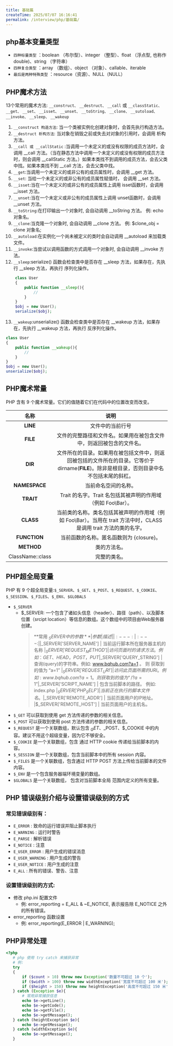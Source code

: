 ```yaml
---
title: 基础篇
createTime: 2025/07/07 16:16:41
permalink: /interview/php/基础篇/
---
```



## php基本变量类型

- `四种标量类型` ：boolean （布尔型）、integer （整型）、float （浮点型, 也称作 double)、string （字符串）
- `四种复合类型` ：array （数组）、object （对象）、callable、iterable
- `最后是两种特殊类型` ：resource（资源）、NULL（NULL）

## PHP魔术方法

13个常用的魔术方法:  `__construct、` `__destruct、` `__call` 或 `__classStatic、` `__get、` `__set、` `__isset、` `__unset、` `__toString、` `__clone、` `__sutoload、` `__invoke、` `__sleep、` `__wakeup`

1. `__construct 构造方法`: 当一个类被实例化创建对象时，会首先执行构造方法。
2. `__destruct 析构方法`: 当对象在销毁之前或失去对对象的引用时，会调用 析构方法。
3. `__call 或 __callStatic` :当调用一个未定义的或没有权限的成员方法时，会调用 __call 方法。（当在静态方法中调用一个未定义的或没有权限的成员方法时，则会调用 __callStatic 方法。）如果本类找不到调用的成员方法，会去父类中找。如果本类找不到 __call 方法，会去父类中找。
4. `__get`:当调用一个未定义的或非公有的成员属性时，会调用 __get 方法。
5. `__set`: 当给一个未定义的或非公有的成员属性赋值时， 会调用 __set 方法。
6. `__isset`:当在一个未定义的或非公有的成员属性上调用 isset函数时，会调用 __isset 方法。
7. `__unset`:当在一个未定义或非公有的成员属性上调用 unset函数时，会调用 __unset 方法。
8. `__toString`:在打印输出一个对象时, 会自动调用 __toString 方法。 例: echo 对象名。
9. `__clone`:当克隆一个对象时, 会自动调用 __clone 方法。 例: $clone_obj = clone 对象名;
10. `__autoload`:在实例化一个尚未被定义的类时会自动调用 __autoload 来加载类文件。
11. `__invoke`:当尝试以调用函数的方式调用一个对象时, 会自动调用 __invoke 方法。
12. `__sleep`:serialize() 函数会检查类中是否存在 __sleep 方法，如果存在，先执行 __sleep 方法，再执行 序列化操作。
```php
    class User
    {
        public function __sleep(){
            // 
        }
    }
    $obj = new User();
    serialize($obj);
```

13.  `__wakeup`:unserialize() 函数会检查类中是否存在 __wakeup 方法，如果存在，先执行 __wakeup 方法，再执行 反序列化操作。  
```php
class User
{
    public function __wakeup(){
        // 
    }
}
$obj = new User();
unserialize($obj);
```

## PHP魔术常量

PHP 含有 9 个魔术常量。它们的值随着它们在代码中的位置改变而改变。

|名称 |              说明 |
|:---:|:---:|
|__LINE__         |  文件中的当前行号
|__FILE__         |  文件的完整路径和文件名。如果用在被包含文件中，则返回被包含的文件名。
|__DIR__          |  文件所在的目录。如果用在被包括文件中，则返回被包括的文件所在的目录。它等价于 dirname(__FILE__)。除非是根目录，否则目录中名不包括末尾的斜杠。
|__NAMESPACE__    |  当前命名空间的名称。
|__TRAIT__        |  Trait 的名字。Trait 名包括其被声明的作用域（例如 Foo\Bar）。
|__CLASS__        |  当前类的名称。类名包括其被声明的作用域（例如 Foo\Bar）。当用在 trait 方法中时，CLASS 是调用 trait 方法的类的名字。
|__FUNCTION__     |  当前函数的名称。匿名函数则为 {closure}。
|__METHOD__       |  类的方法名。
|ClassName::class |  完整的类名。

## PHP超全局变量
PHP 有 9 个超全局变量:`$_SERVER`、`$_GET`、`$_POST`、`$_REQUEST`、`$_COOKIE`、`$_SESSION`、`$_FILES`、`$_ENV`、`$GLOBALS`

- `$_SERVER`
  - $_SERVER: 一个包含了诸如头信息（header）、路径（path）、以及脚本位置（srcipt location）等信息的数组。这个数组中的项目由Web服务器创建。
    > **常用 $_SERVER 中的参数**
    > |参数 |	                        描述|
    > |:---:|:---:|
    > |$_SERVER['SERVER_NAME']    |      当前运行脚本所在服务器主机的名称
    > |$_SERVER['REQUEST_METHOD'] |      访问页面时的请求方法。例如：GET、HEAD，POST，PUT
    > |$_SERVER['QUERY_STRING']	  |   查询(query)的字符串。例如: www.bqhub.com?a=1 。 则 获取到的值为 “a=1”
    > |$_SERVER['REQUEST_URI']    |      访问此页面所需的URI。例如: www.bqhub.com?a=1 。 则 获取到的值为 “/?a=1”
    > |$_SERVER['SCRIPT_NAME']    |      包含当前脚本的路径。 例如: index.php
    > |$_SERVER['PHP_SELF']       |      当前正在执行的脚本文件名。
    > |$_SERVER['REMOTE_ADDR']    |      当前页面用户的IP地址。
    > |$_SERVER['REMOTE_HOST']    |      当前页面用户的主机名。
- `$_GET` 可以获取到使用 get 方法传递的参数的相关信息。
- `$_POST` 可以获取到使用 post 方法传递的参数的相关信息。
- `$_REQUEST` 是一个关联数组，默认包含 $_GET、$_POST、$_COOKIE 中的内容。建议不用这个超级变量，因为它不够安全。
- `$_COOKIE` 是一个关联数组，包含 通过 HTTP cookie 传递给当前脚本的内容。
- `$_SESSION` 是一个关联数组，包含当前脚本中的所有 session 内容。
- `$_FILES` 是一个关联数组，包含通过 HTTP POST 方法上传给当前脚本的文件内容。
- `$_ENV` 是一个包含服务器端环境变量的数组。
- `$GLOBALS` 是一个关联数组， 包含对当前脚本全局 范围内定义的所有变量。


## PHP 错误级别介绍与设置错误级别的方式
### 常见错误级别有：
 - `E_ERROR` : 致命的运行错误并阻止脚本执行
 - `E_WARNING` : 运行时警告
 - `E_PARSE` : 解析错误
 - `E_NOTICE` : 注意
 - `E_USER_ERROR` : 用户生成的错误消息
 - `E_USER_WARNING` : 用户生成的警告
 - `E_USER_NOTICE` : 用户生成的注意
 - `E_ALL` : 所有的错误、警告、注意

### 设置错误级别的方式:
 - 修改 php.ini 配置文件
    - 例: error_reporting = E_ALL & ~E_NOTICE, 表示报告除 E_NOTICE 之外的所有错误。
 - error_reporting 函数设置
    - 例: error_reporting(E_ERROR | E_WARNING);

## PHP异常处理
```php
<?php
   # php 使用 try catch 来捕获异常
   # 例: 
   try
   {
       if ($count > 10) throw new Exception('数量不可超过 10 个');
       if ($width > 100) throw new widthException('宽度不可超过 100 米');
       if ($height > 150) throw new heightException('高度不可超过 150 米');
   } catch (Exception $e){
       # 常用异常捕获信息
       echo $e->getLine();
       echo $e->getCode();
       echo $e->getFile();
       echo $e->getMessage();
   } catch (heightException $e){
       echo $e->getMessage();
   } catch (widthException $e){
       echo $e->getMessage();
   } 

```
